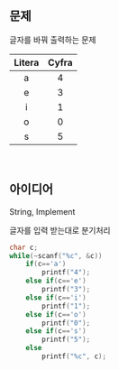 ## 문제
글자를 바꿔 출력하는 문제

|Litera|Cyfra|
|:---:|:---:|
|a|4|
|e|3|
|i|1|
|o|0|
|s|5|

<br/>

## 아이디어
String, Implement

글자를 입력 받는대로 분기처리
```c
char c;
while(~scanf("%c", &c))
	if(c=='a')
		printf("4");
	else if(c=='e')
		printf("3");
	else if(c=='i')
		printf("1");
	else if(c=='o')
		printf("0");
	else if(c=='s')
		printf("5");
	else
		printf("%c", c);
```